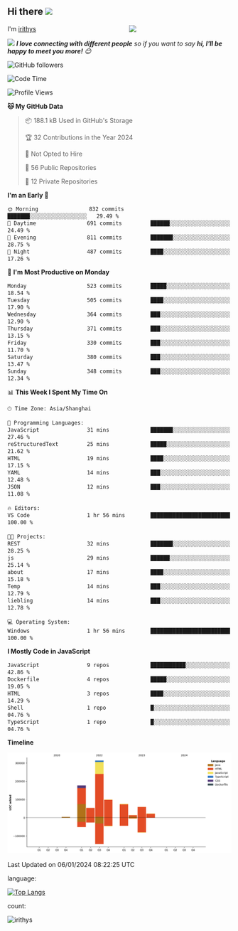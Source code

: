 <h2> Hi there <img src="https://media.giphy.com/media/mGcNjsfWAjY5AEZNw6/giphy.gif" width="50"></h2>
<img align='right' src="https://media.giphy.com/media/ieyl9zmCjO4b4t6qoY/giphy.gif" width="230">

I'm [irithys](https://irithys.com)

<img src="https://media.giphy.com/media/LnQjpWaON8nhr21vNW/giphy.gif" width="60"> <em><b>I love connecting with different people</b> so if you want to say <b>hi, I'll be happy to meet you more!</b> 😊</em>

![GitHub followers](https://img.shields.io/github/followers/irithys)


<!--START_SECTION:waka-->
![Code Time](http://img.shields.io/badge/Code%20Time-325%20hrs%2040%20mins-blue)

![Profile Views](http://img.shields.io/badge/Profile%20Views-36-blue)

**🐱 My GitHub Data** 

> 📦 188.1 kB Used in GitHub's Storage 
 > 
> 🏆 32 Contributions in the Year 2024
 > 
> 🚫 Not Opted to Hire
 > 
> 📜 56 Public Repositories 
 > 
> 🔑 12 Private Repositories 
 > 
**I'm an Early 🐤** 

```text
🌞 Morning                832 commits         ███████░░░░░░░░░░░░░░░░░░   29.49 % 
🌆 Daytime                691 commits         ██████░░░░░░░░░░░░░░░░░░░   24.49 % 
🌃 Evening                811 commits         ███████░░░░░░░░░░░░░░░░░░   28.75 % 
🌙 Night                  487 commits         ████░░░░░░░░░░░░░░░░░░░░░   17.26 % 
```
📅 **I'm Most Productive on Monday** 

```text
Monday                   523 commits         █████░░░░░░░░░░░░░░░░░░░░   18.54 % 
Tuesday                  505 commits         ████░░░░░░░░░░░░░░░░░░░░░   17.90 % 
Wednesday                364 commits         ███░░░░░░░░░░░░░░░░░░░░░░   12.90 % 
Thursday                 371 commits         ███░░░░░░░░░░░░░░░░░░░░░░   13.15 % 
Friday                   330 commits         ███░░░░░░░░░░░░░░░░░░░░░░   11.70 % 
Saturday                 380 commits         ███░░░░░░░░░░░░░░░░░░░░░░   13.47 % 
Sunday                   348 commits         ███░░░░░░░░░░░░░░░░░░░░░░   12.34 % 
```


📊 **This Week I Spent My Time On** 

```text
🕑︎ Time Zone: Asia/Shanghai

💬 Programming Languages: 
JavaScript               31 mins             ███████░░░░░░░░░░░░░░░░░░   27.46 % 
reStructuredText         25 mins             █████░░░░░░░░░░░░░░░░░░░░   21.62 % 
HTML                     19 mins             ████░░░░░░░░░░░░░░░░░░░░░   17.15 % 
YAML                     14 mins             ███░░░░░░░░░░░░░░░░░░░░░░   12.48 % 
JSON                     12 mins             ███░░░░░░░░░░░░░░░░░░░░░░   11.08 % 

🔥 Editors: 
VS Code                  1 hr 56 mins        █████████████████████████   100.00 % 

🐱‍💻 Projects: 
REST                     32 mins             ███████░░░░░░░░░░░░░░░░░░   28.25 % 
js                       29 mins             ██████░░░░░░░░░░░░░░░░░░░   25.14 % 
about                    17 mins             ████░░░░░░░░░░░░░░░░░░░░░   15.18 % 
Temp                     14 mins             ███░░░░░░░░░░░░░░░░░░░░░░   12.79 % 
liebling                 14 mins             ███░░░░░░░░░░░░░░░░░░░░░░   12.78 % 

💻 Operating System: 
Windows                  1 hr 56 mins        █████████████████████████   100.00 % 
```

**I Mostly Code in JavaScript** 

```text
JavaScript               9 repos             ███████████░░░░░░░░░░░░░░   42.86 % 
Dockerfile               4 repos             █████░░░░░░░░░░░░░░░░░░░░   19.05 % 
HTML                     3 repos             ████░░░░░░░░░░░░░░░░░░░░░   14.29 % 
Shell                    1 repo              █░░░░░░░░░░░░░░░░░░░░░░░░   04.76 % 
TypeScript               1 repo              █░░░░░░░░░░░░░░░░░░░░░░░░   04.76 % 
```



**Timeline**

![Lines of Code chart](https://raw.githubusercontent.com/Irithys/Irithys/master/assets/bar_graph.png)


 Last Updated on 06/01/2024 08:22:25 UTC
<!--END_SECTION:waka-->

language:

[![Top Langs](https://github-readme-stats.vercel.app/api/top-langs/?username=irithys&layout=compact&show_icons=true&theme=radical)](https://github.com/anuraghazra/github-readme-stats)

count:

![irithys](https://count.irithys.com/github?theme=asoul)



